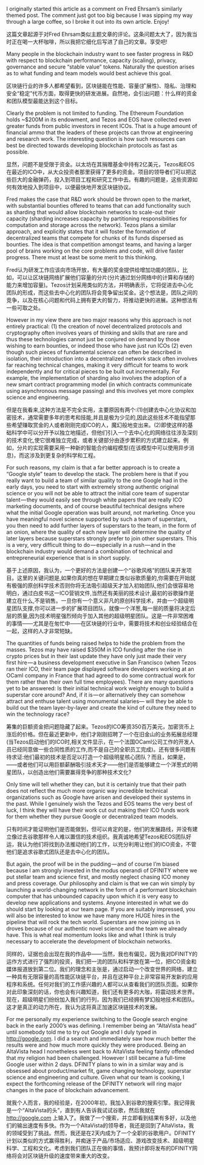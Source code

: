 I originally started this article as a comment on Fred Ehrsam’s similarly themed post. The comment just got too big because I was sipping my way through a large coffee, so I broke it out into its own article. Enjoy!

这篇文章起源于对Fred Ehrsam类似主题文章的评论。这条问题太大了，因为我当时正在喝一大杯咖啡，所以我把它细化后写进了自己的文章。享受吧!

Many people in the blockchain industry want to see faster progress in R&D with respect to blockchain performance, capacity (scaling), privacy, governance and secure “stable value” tokens. Naturally the question arises as to what funding and team models would best achieve this goal.

区块链行业的许多人都希望看到，区块链能在性能、容量(扩展性)、隐私、治理和安全“稳定”代币方面，取得更快的研发进展。自然地，会引出问题：什么样的资金和团队模型最能达到这个目标。

Clearly the problem is not limited to funding. The Ethereum Foundation holds ~$200M in its endowment, and Tezos and EOS have collected even greater funds from public investors in recent ICOs. That is a huge amount of financial ammo that the leaders of these projects can throw at engineering and research work. The interesting question is how such resources can best be directed towards developing blockchain protocols as fast as possible.

显然，问题不是受限于资金。以太坊在其捐赠基金中持有2亿美元，Tezos和EOS在最近的ICO中，从大众投资者那里获得了更多的资金。项目的领导者们可以把这些巨大的金融弹药，投入到项目工程和研究工作中去。有趣的问题是，这些资源如何有效地投入到项目中，以便最快地开发区块链协议。

Fred makes the case that R&D work should be thrown open to the market, with substantial bounties offered to teams that can add functionality such as sharding that would allow blockchain networks to scale-out their capacity (sharding increases capacity by partitioning responsibilities for computation and storage across the network). Tezos plans a similar approach, and explicitly states that it will foster the formation of decentralized teams that compete for chunks of its funds dispersed as bounties. The idea is that competition amongst teams, and having a larger pool of brains working on the core problems and code, will drive faster progress. There must at least be some merit to this thinking.

Fred认为研发工作应该向市场开放，有大量的奖金提供给增加功能的团队，比如，可以让区块链网络扩展他们容量的分片(分片通过划分网络中的计算和存储的能力来增加容量)。Tezos计划采用类似的方法，并明确表示，它将促进去中心化团队的形成，而这些去中心化的团队将会竞争留出奖金。这个想法是，团队之间的竞争，以及在核心问题和代码上拥有更大的智力，将推动更快的进展。这种想法有一些可取之处。

However in my view there are two major reasons why this approach is not entirely practical: (1) the creation of novel decentralized protocols and cryptography often involves years of thinking and skills that are rare and thus these technologies cannot just be conjured on demand by those wishing to earn bounties, or indeed those who have just run ICOs (2) even though such pieces of fundamental science can often be described in isolation, their introduction into a decentralized network stack often involves far reaching technical changes, making it very difficult for teams to work independently and for critical pieces to be built out incrementally. For example, the implementation of sharding also involves the adoption of a new smart contract programming model (in which contracts communicate using asynchronous message passing) and this involves yet more complex science and engineering.

但是在我看来,这种方法是不完全实用，主要原因有两个:(1)创建去中心化协议和加密技术，通常需要多年的思考和技能,并且是极为少见的,因此这些技术不能指望那些希望赚取赏金的人或者刚刚完成ICO的人，魔幻般地变出来。(2)即使这样的基础科学中可以分开予以独立地描述，但他们引入一个去中心化的网络往往涉及深刻的技术变化,使它很难独立完成，或者关键部分由逐步累积的方式建立起来。例如，分片的实现需要采用一种新的智能合约编程模型(在该模型中可以使用异步消息)，而这涉及到更复杂的科学和工程。

For such reasons, my claim is that a far better approach is to create a “Google style” team to develop the stack. The problem here is that if you really want to build a team of similar quality to the one Google had in the early days, you need to start with extremely strong authentic original science or you will not be able to attract the initial core team of superstar talent — they would easily see through white papers that are really ICO marketing documents, and of course beautiful technical designs where what the initial Google operation was built around, not marketing. Once you have meaningful novel science supported by such a team of superstars, you then need to add further layers of superstars to the team, in the form of an onion, where the quality of each new layer will determine the quality of later layers because superstars strongly prefer to join other superstars. This is a very, very difficult thing to do — especially in a rush — and in the blockchain industry would demand a combination of technical and entrepreneurial experience that is in short supply.

基于上述原因，我认为，一个更好的方法是创建一个“谷歌风格”的团队来开发项目。这里的关键问题是,如果你真的想在早期建立类似谷歌质量的,你需要在开始就有极强的原创科学技术否则你将无法吸引超级天才加入初始团队,他们会很容易地明白，通过白皮书这一ICO营销文件,当然还有美丽的技术设计,最初的谷歌操作是建立在什么,不是销售。一旦你有一个意义非凡的原创科学技术，并由一个超级明星团队支撑,你可以进一步的扩展项目团队，就像一个洋葱,每一层的质量将决定后层的质量,因为技术明星强烈倾向于加入其他的超级明星团队。这是一件非常困难的事情——尤其是在匆忙中——在区块链的行业中，需要将技术和创业经验结合在一起，这样的人才非常短缺。

The quantities of funds being raised helps to hide the problem from the masses. Tezos may have raised $350M in ICO funding after the rise in crypto prices but in their last update they have only just made their very first hire — a business development executive in San Francisco (when Tezos ran their ICO, their team page displayed software developers working at an OCaml company in France that had agreed to do some contractual work for them rather than their own full time employees). There are many questions yet to be answered: Is their initial technical work weighty enough to build a superstar core around? And, if it is — or alternatively they can somehow attract and enthuse talent using monumental salaries— will they be able to build out the team layer-by-layer and create the kind of culture they need to win the technology race?

筹集的巨额资金把问题隐藏了起来。Tezos的ICO筹资350百万美元，加密货币上涨后的价格。但在最近更新中，他们才刚刚招聘了一个在旧金山的业务拓展总经理(当Tezos启动他们的ICO时,相关文件显示，在一个法国OCaml公司工作的开发人员已经同意做一些合同性质的工作,而不是自己的全职员工完成)。还有很多问题有待求证:他们最初的技术是否足以打造一个超级明星核心团队？而且，如果是，——或者他们可以用巨额薪酬吸引技术天才——他们是否能够建立一个洋葱式的明星团队，以创造出他们需要赢得竞争的那种技术文化?

Only time will tell whether they can, but it is certainly true that their path does not reflect the much more organic way incredible technical organizations such as Google have arisen and developed their systems in the past. While I genuinely wish the Tezos and EOS teams the very best of luck, I think they will have their work cut out making their ICO funds work for them whether they pursue Google or decentralized team models.

只有时间才能证明他们是否能做到，但可以肯定的是，他们的发展路线，并没有建立像过去谷歌那样令人难以置信的技术组织。我真诚地希望Tezos和EOS团队好运，我认为他们将找到办法推动他们的工作，以充分利用让他们的ICO资金，不管他们是追求谷歌式团队还是去中心化的团队。
 
But again, the proof will be in the pudding — and of course I’m biased because I am strongly invested in the modus operandi of DFINITY where we put stellar team and science first, and mostly neglect chasing ICO money and press coverage. Our philosophy and claim is that we can win simply by launching a world-changing network in the form of a performant blockchain computer that has unbounded capacity upon which it is very easy to develop new applications and systems. Anyone interested in what we do should start by looking at our team page. If you are suitably impressed, you will also be interested to know we have many more HUGE hires in the pipeline that will rock the tech world. Superstars are now joining us in droves because of our authentic novel science and the team we already have. This is what real momentum looks like and what I think is truly necessary to accelerate the development of blockchain networks.

同样的，证据也会出现在我的作品中——当然，我也有偏见，因为我对DFINITY的运作方式进行了强烈的投资，我们把一流的团队和科学放在第一位，把ICO资金和媒体报道放到第二位。我们的理念和主张是，通过启动一个改变世界的网络，建立一种具有无限容量的高性能区块链平台，并且在这种平台上非常容易开发新的应用程序和系统。任何对我们的工作感兴趣的人都可以从查看我们的团队页面。如果你对此印象深刻的话，你也会有兴趣知道，我们还有更多的大咖，将震动技术世界。现在，超级明星们纷纷加入我们的行列，因为我们已经拥有梦幻般地技术和团队。这才是真正的动力所在，我认为这将真正加速区块链技术的发展。

For me personally my experience switching to the Google search engine back in the early 2000’s was defining. I remember being an “AltaVista head” until somebody told me to try out Google and I duly typed in http://google.com. I did a search and immediately saw how much better the results were and how much more quickly they were produced. Being an AltaVista head I nonetheless went back to AltaVista feeling faintly offended that my religion had been challenged. However I still became a full-time Google user within 2 days. DFINITY plans to win in a similar way and is obsessed about product/market fit, game changing technology, superstar science and engineering and culture. Given what our team is cooking, I expect the forthcoming release of the DFINITY network will ring major changes in the pace of blockchain advancement.

就我个人而言，我的经验是，在2000年初，我加入到谷歌的搜索引擎。我记得我是一个“AltaVista的头”，直到有人告诉我试试谷歌，然后我就在 http://google.com 上输入了。我做了一个搜索，并立即看到结果有多好，以及他们的输出速度有多快。作为一个AltaVista的领导者，我还是回到了AltaVista，我的领域受到了挑战。然而，我还是在2天内成为了一个全职的谷歌用户。DFINITY计划以类似的方式赢得胜利，并痴迷于产品/市场适应、游戏改变技术、超级明星科学、工程和文化。考虑到我们团队正在做的事情，我预计即将发布的DFINITY网络将会对区块链升级的速度带来重大的改变。
